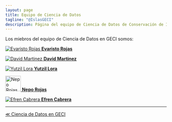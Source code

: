 ```yaml
---
layout: page
title: Equipo de Ciencia de Datos
tagline: "@IslasGECI"
description: Página del equipo de Ciencia de Datos de Conservación de Islas
---
```


Los miebros del equipo de Ciencia de Datos en GECI somos:

[![Evaristo Rojas](https://avatars1.githubusercontent.com/u/3461018?s=48&v=4 "evaristor") **Evaristo Rojas**](https://github.com/evaristor)

[![David Martinez](https://avatars1.githubusercontent.com/u/7075581?s=48&v=4 "jdavidmacer") **David Martinez**](https://github.com/jdavidmacer)

[![Yutzil Lora](https://avatars1.githubusercontent.com/u/40275600?s=48&v=4 "ylora") **Yutzil Lora**](https://github.com/ylora)

[<img src="https://avatars0.githubusercontent.com/u/35377740?s=48&v=4" alt="Nepo Rojas" width="48px"/> **Nepo Rojas**](https://github.com/nepito)

[![Efren Cabrera](https://avatars1.githubusercontent.com/u/13933998?s=48&v=4 "efren-cabrera") **Efren Cabrera**](https://github.com/efren-cabrera)

---

[&#8810; Ciencia de Datos en GECI](index.html)